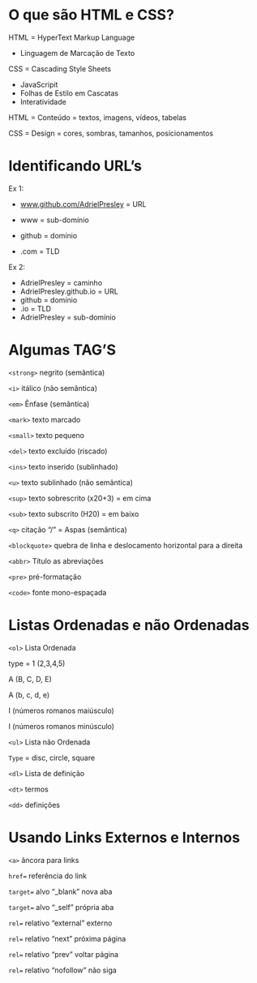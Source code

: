 # O que são HTML e CSS? 

HTML = HyperText Markup Language 
* Linguagem de Marcação de Texto
 
CSS = Cascading Style Sheets
* JavaScripit
* Folhas de Estilo em Cascatas
* Interatividade

HTML = Conteúdo = textos, imagens, vídeos, tabelas

CSS = Design = cores, sombras, tamanhos, posicionamentos

# Identificando URL’s 

Ex 1:

* www.github.com/AdrielPresley = URL

* www = sub-domínio

* github = domínio

* .com = TLD

Ex 2:

* AdrielPresley = caminho
* AdrielPresley.github.io = URL
* github = domínio
* .io = TLD
* AdrielPresley = sub-domínio

# Algumas TAG’S

`<strong>` negrito (semântica)
 
`<i>` itálico (não semântica)
 
`<em>` Ênfase (semântica)
 
`<mark>` texto marcado
 
`<small>` texto pequeno
 
`<del>` texto excluído (riscado)
 
`<ins>` texto inserido (sublinhado)
 
`<u>` texto sublinhado (não semântica)
 
`<sup>` texto sobrescrito (x20+3) = em cima
 
`<sub>` texto subscrito (H20) = em baixo
 
`<q>` citação “/” = Aspas (semântica)
 
`<blockquote>` quebra de linha e deslocamento horizontal para a direita
 
`<abbr>` Título as abreviações
 
`<pre>` pré-formatação 

`<code>` fonte mono-espaçada

# Listas Ordenadas e não Ordenadas 
 
`<ol>` Lista Ordenada

type = 1 (2,3,4,5) 

A (B, C, D, E) 

A (b, c, d, e)

I (números romanos maiúsculo) 

I (números romanos minúsculo)


`<ul>` Lista não Ordenada

`Type` = disc, circle, square

`<dl>` Lista de definição
 
`<dt>` termos
 
`<dd>` definições

# Usando Links Externos e Internos
 
`<a>` âncora para links
 
`href=` referência do link

`target=` alvo “_blank” nova aba

`target=` alvo “_self” própria aba

`rel=` relativo “external” externo

`rel=` relativo “next” próxima página

`rel=` relativo “prev” voltar página

`rel=` relativo “nofollow” não siga 

